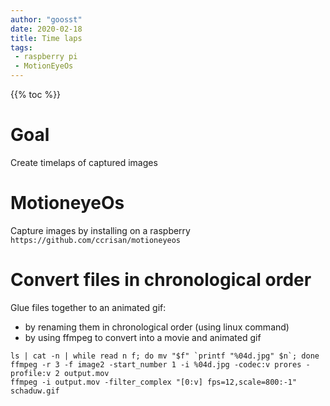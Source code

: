 ```yaml
---
author: "goosst"
date: 2020-02-18
title: Time laps
tags:
 - raspberry pi
 - MotionEyeOs
---
```


{{% toc %}}

# Goal

Create timelaps of captured images

# MotioneyeOs

Capture images by installing on a raspberry `https://github.com/ccrisan/motioneyeos`

# Convert files in chronological order
Glue files together to an animated gif:
- by renaming them in chronological order (using linux command)
- by using ffmpeg to convert into a movie and animated gif

```
ls | cat -n | while read n f; do mv "$f" `printf "%04d.jpg" $n`; done
ffmpeg -r 3 -f image2 -start_number 1 -i %04d.jpg -codec:v prores -profile:v 2 output.mov
ffmpeg -i output.mov -filter_complex "[0:v] fps=12,scale=800:-1" schaduw.gif
```
